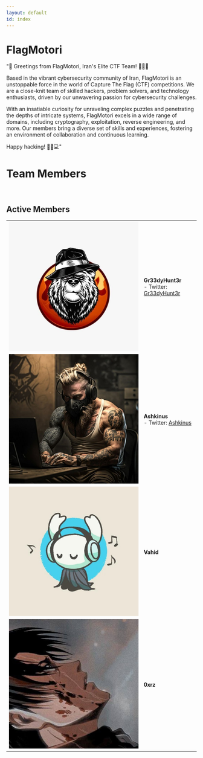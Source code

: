 ```yaml
---
layout: default
id: index
---
```


# FlagMotori

"🚩 Greetings from FlagMotori, Iran's Elite CTF Team! 🏴‍☠️🚀

Based in the vibrant cybersecurity community of Iran, FlagMotori is an unstoppable force in the world of Capture The Flag (CTF) competitions. We are a close-knit team of skilled hackers, problem solvers, and technology enthusiasts, driven by our unwavering passion for cybersecurity challenges.

With an insatiable curiosity for unraveling complex puzzles and penetrating the depths of intricate systems, FlagMotori excels in a wide range of domains, including cryptography, exploitation, reverse engineering, and more. Our members bring a diverse set of skills and experiences, fostering an environment of collaboration and continuous learning.

Happy hacking! 🏴‍☠️💻"
<br>

# Team Members

<br>

## Active Members

| | |
| :----------------------------------------------------: | :---------------------------------------------------------- |
| <img src="assets/profile/greedy.jpg" class="profile-image" alt="profile-image"  /> | **Gr33dyHunt3r**<br />- Twitter: [Gr33dyHunt3r](https://twitter.com/Gr33dyHunt3r) |
| <img src="assets/profile/ashkinus.jpg" class="profile-image" alt="profile-image"  /> | **Ashkinus**<br />- Twitter: [Ashkinus](https://twitter.com/Ashkinus) |
| <img src="assets/profile/vahid.jpg" class="profile-image" alt="profile-image"  /> | **Vahid**<br /> |
| <img src="assets/profile/0xrz.jpg" class="profile-image" alt="profile-image"  /> | **0xrz**<br /> |

<br>
